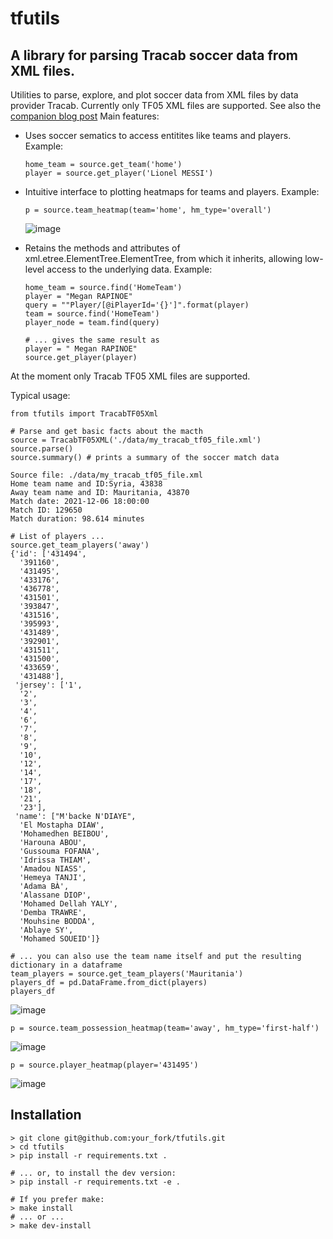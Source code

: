 # tfutils
## A library for parsing Tracab soccer data from XML files.

Utilities to parse, explore, and plot soccer data from XML files 
by data provider Tracab. Currently only TF05 XML files are supported. 
See also the [companion blog post](https://www.lucacazzanti.net/blog/posts/2022-11-15-tfutils/2022-11-15-tfutils.html)
Main features:

* Uses soccer sematics to access entitites like teams and players.
  Example:
  ```
  home_team = source.get_team('home')
  player = source.get_player('Lionel MESSI')
  ```
* Intuitive interface to plotting heatmaps for teams and players.
  Example:
  ```
  p = source.team_heatmap(team='home', hm_type='overall')
  ```
  ![image](https://user-images.githubusercontent.com/2517549/200660261-45efed04-8495-4faa-bc17-77b56bbd6559.png)
  
* Retains the methods and attributes of xml.etree.ElementTree.ElementTree,
  from which it inherits, allowing low-level access to the underlying data. 
  Example:
  ```
  home_team = source.find('HomeTeam')
  player = "Megan RAPINOE"
  query = ""Player/[@iPlayerId='{}']".format(player)
  team = source.find('HomeTeam')
  player_node = team.find(query)
  
  # ... gives the same result as
  player = " Megan RAPINOE"
  source.get_player(player)
  ```
At the moment only Tracab TF05 XML files are supported.

Typical usage:
```
from tfutils import TracabTF05Xml

# Parse and get basic facts about the macth
source = TracabTF05XML('./data/my_tracab_tf05_file.xml')
source.parse()
source.summary() # prints a summary of the soccer match data

Source file: ./data/my_tracab_tf05_file.xml
Home team name and ID:Syria, 43838
Away team name and ID: Mauritania, 43870
Match date: 2021-12-06 18:00:00
Match ID: 129650
Match duration: 98.614 minutes

# List of players ...
source.get_team_players('away')
{'id': ['431494',
  '391160',
  '431495',
  '433176',
  '436778',
  '431501',
  '393847',
  '431516',
  '395993',
  '431489',
  '392901',
  '431511',
  '431500',
  '433659',
  '431488'],
 'jersey': ['1',
  '2',
  '3',
  '4',
  '6',
  '7',
  '8',
  '9',
  '10',
  '12',
  '14',
  '17',
  '18',
  '21',
  '23'],
 'name': ["M'backe N'DIAYE",
  'El Mostapha DIAW',
  'Mohamedhen BEIBOU',
  'Harouna ABOU',
  'Gussouma FOFANA',
  'Idrissa THIAM',
  'Amadou NIASS',
  'Hemeya TANJI',
  'Adama BÀ',
  'Alassane DIOP',
  'Mohamed Dellah YALY',
  'Demba TRAWRE',
  'Mouhsine BODDA',
  'Ablaye SY',
  'Mohamed SOUEID']}

# ... you can also use the team name itself and put the resulting dictionary in a dataframe
team_players = source.get_team_players('Mauritania')
players_df = pd.DataFrame.from_dict(players)
players_df
```
![image](https://user-images.githubusercontent.com/2517549/201769043-a0fbd8cb-f1ac-4788-86eb-0408667dd373.png)

```
p = source.team_possession_heatmap(team='away', hm_type='first-half')
```
![image](https://user-images.githubusercontent.com/2517549/200660885-69e652e1-56b0-4cc2-8045-f3f7cfb91b82.png)
```
p = source.player_heatmap(player='431495')
```
![image](https://user-images.githubusercontent.com/2517549/200661408-abe482da-8885-4bbc-8d6b-17a40f46d7c8.png)

## Installation
```
> git clone git@github.com:your_fork/tfutils.git
> cd tfutils
> pip install -r requirements.txt .

# ... or, to install the dev version:
> pip install -r requirements.txt -e .
 
# If you prefer make:
> make install 
# ... or ...
> make dev-install
```
